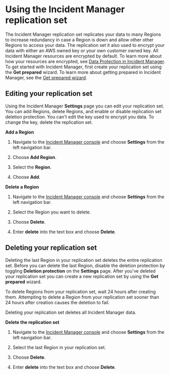 # Using the Incident Manager replication set<a name="replication"></a>

The Incident Manager replication set replicates your data to many Regions to increase redundancy in case a Region is down and allow other other Regions to access your data\. The replication set it also used to encrypt your data with either an AWS owned key or your own customer owned key\. All Incident Manager resources are encrypted by default\. To learn more about how your resources are encrypted, see [Data Protection in Incident Manager](data-protection.md)\. To get started with Incident Manager, first create your replication set using the **Get prepared** wizard\. To learn more about getting prepared in Incident Manager, see the [Get prepared wizard](getting-started.md#getting-started-wizard)\.

## Editing your replication set<a name="replication-edit"></a>

Using the Incident Manager **Settings** page you can edit your replication set\. You can add Regions, delete Regions, and enable or disable replication set deletion protection\. You can't edit the key used to encrypt you data\. To change the key, delete the replication set\.

**Add a Region**

1. Navigate to the [Incident Manager console](https://console.aws.amazon.com/systems-manager/incidents/home) and choose **Settings** from the left navigation bar\. 

1. Choose **Add Region**\.

1. Select the **Region**\. 

1. Choose **Add**\.

**Delete a Region**

1. Navigate to the [Incident Manager console](https://console.aws.amazon.com/systems-manager/incidents/home) and choose **Settings** from the left navigation bar\. 

1. Select the Region you want to delete\.

1. Choose **Delete**\.

1. Enter **delete** into the text box and choose **Delete**\.

## Deleting your replication set<a name="replication-delete"></a>

Deleting the last Region in your replication set deletes the entire replication set\. Before you can delete the last Region, disable the deletion protection by toggling **Deletion protection** on the **Settings** page\. After you've deleted your replication set you can create a new replication set by using the **Get prepared** wizard\. 

To delete Regions from your replication set, wait 24 hours after creating them\. Attempting to delete a Region from your replication set sooner than 24 hours after creation causes the deletion to fail\. 

Deleting your replication set deletes all Incident Manager data\. 

**Delete the replication set**

1. Navigate to the [Incident Manager console](https://console.aws.amazon.com/systems-manager/incidents/home) and choose **Settings** from the left navigation bar\. 

1. Select the last Region in your replication set\.

1. Choose **Delete**\.

1. Enter **delete** into the text box and choose **Delete**\.